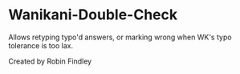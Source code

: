 # Wanikani-Double-Check
Allows retyping typo'd answers, or marking wrong when WK's typo tolerance is too lax.

Created by Robin Findley
